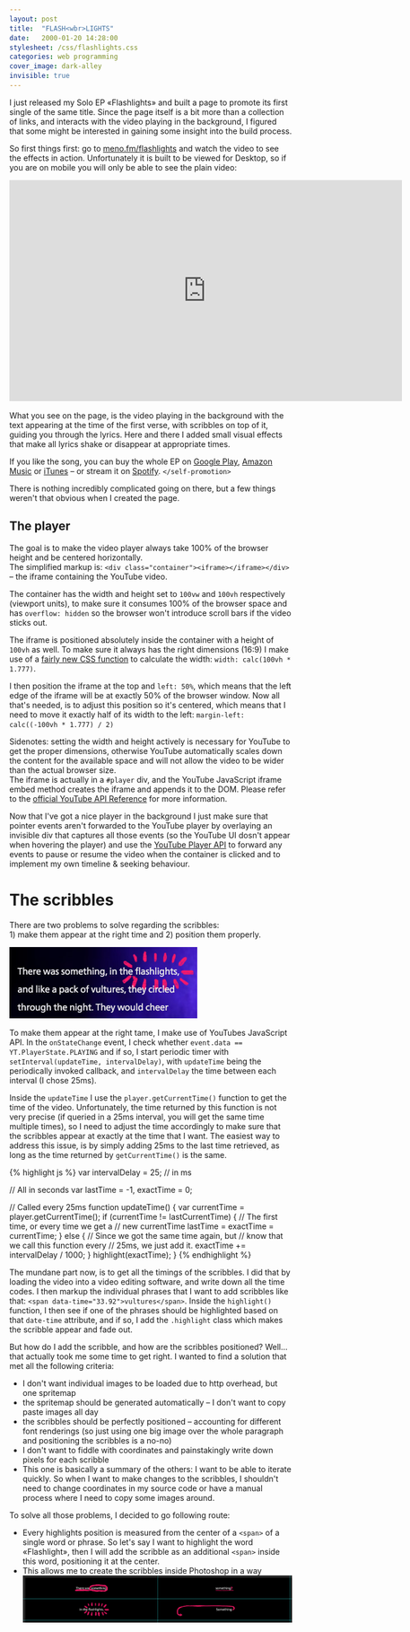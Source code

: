 ```yaml
---
layout: post
title:  "FLASH<wbr>LIGHTS"
date:   2000-01-20 14:28:00
stylesheet: /css/flashlights.css
categories: web programming
cover_image: dark-alley
invisible: true
---
```


I just released my Solo EP «Flashlights» and built a page to promote its first single of the same title. Since the
page itself is a bit more than a collection of links, and interacts with the video playing in the background, I
figured that some might be interested in gaining some insight into the build process.

So first things first: go to [meno.fm/flashlights](http://www.meno.fm/flashlights/) and watch the video to see the
effects in action. Unfortunately it is built to be viewed for Desktop, so if you are on mobile you will only be able
to see the plain video:

<section class="embedded-video">
  <div><iframe width="700" height="394" src="https://www.youtube.com/embed/sFBFkZYGgcE?rel=0" frameborder="0" allowfullscreen></iframe></div>
</section>

What you see on the page, is the video playing in the background with the text appearing at the time of the first verse,
with scribbles on top of it, guiding you through the lyrics. Here and there I added small visual effects that make all
lyrics shake or disappear at appropriate times.

If you like the song, you can buy the whole EP on [Google Play](https://play.google.com/store/music/album/Meno_Flashlights?id=Bvkm477idlkjw6joacowb7aa4he),
[Amazon Music](https://www.amazon.com/gp/product/B01AP3ETYO?ie=UTF8&keywords=meno%20flashlights&qid=1454067033&ref_=sr_1_3&s=dmusic&sr=8-3)
or [iTunes](https://itunes.apple.com/at/album/flashlights-ep/id1075875101?l=en) –
or stream it on [Spotify](https://open.spotify.com/album/14y7LCmuPCBAZqrvc6uqkd). `</self-promotion>`

There is nothing incredibly complicated going on there, but a few things weren't that obvious when I created
the page.


<div class="dark the-player backdrop">
  <h2>The player</h2>

  <div class="side-by-side">
    <div class="side">
      <p>
        The goal is to make the video player always take 100% of the browser height and be centered horizontally.
        <br>
        The simplified markup is: <code>&lt;div class="container"&gt;&lt;iframe&gt;&lt;/iframe&gt;&lt;/div&gt;</code>
        – the iframe containing the YouTube video.
      </p>
      <p>
        The container has the width and height set to <code>100vw</code> and
        <code>100vh</code> respectively (viewport units), to make sure it consumes 100% of the browser space and has
        <code>overflow: hidden</code> so the browser won't introduce scroll bars if the video sticks out.
      </p>
    </div>
    <div class="side">
      <p>
        The iframe is positioned absolutely inside the container with a height of <code>100vh</code> as well.
        To make sure it always has the right dimensions (16:9) I make use of a <a href="https://developer.mozilla.org/en-US/docs/Web/CSS/calc">fairly new CSS function</a>
        to calculate the width: <code>width: calc(100vh * 1.777)</code>.
      </p>
      <p>
        I then position the iframe at the top and <code>left: 50%</code>, which means that the left edge of the iframe
        will be at exactly 50% of the browser window. Now all that's needed, is to adjust this position so it's centered,
        which means that I need to move it exactly half of its width to the left: <code>margin-left: calc((-100vh * 1.777) / 2)</code>
      </p>
    </div>
  </div>
  
  <p>
    Sidenotes: setting the width and height actively is necessary for YouTube to get the proper dimensions, otherwise
    YouTube automatically scales down the content for the available space and will not allow the video to be wider than
    the actual browser size.<br>
    The iframe is actually in a <code>#player</code> div, and the YouTube JavaScript iframe embed method creates the
    iframe and appends it to the DOM. Please refer to the
    <a href="https://developers.google.com/youtube/iframe_api_reference">official YouTube API Reference</a> for more
    information.
  </p>
</div>


Now that I've got a nice player in the background I just make sure that pointer events aren't forwarded to the
YouTube player by overlaying an invisible div that captures all those events (so the YouTube UI dosn't appear when
hovering the player) and use the [YouTube Player API](https://developers.google.com/youtube/iframe_api_reference?hl=en#Playback_controls)
to forward any events to pause or resume the video when the container is clicked and to implement my own timeline &
seeking behaviour.


# The scribbles

<div class="side-by-side">
  <div class="side">
    <p>
      There are two problems to solve regarding the scribbles:<br>
      1) make them appear at the right time and 2) position them properly.
    </p>
  </div>
  <div class="side">
    <p>
      <img style="margin: 0 auto;" src="/images/posts/flashlights-example.jpg">
    </p>
  </div>
</div>
  
<p>
  To make them appear at the right tame, I make use of YouTubes JavaScript API. In the <code>onStateChange</code>
  event, I check whether <code>event.data == YT.PlayerState.PLAYING</code> and if so, I start periodic timer
  with <code>setInterval(updateTime, intervalDelay)</code>, with <code>updateTime</code> being the periodically
  invoked callback, and <code>intervalDelay</code> the time between each interval (I chose 25ms).
</p>

<div class="side-by-side">
  <div class="side">
    <p>
      Inside the <code>updateTime</code> I use the <code>player.getCurrentTime()</code> function to get the time of the video. Unfortunately, the
      time returned by this function is not very precise (if queried in a 25ms interval, you will get the same time multiple
      times), so I need to adjust the time accordingly to make sure that the scribbles appear at exactly at the time that I
      want. The easiest way to address this issue, is by simply adding 25ms to the last time retrieved, as long as the time
      returned by <code>getCurrentTime()</code> is the same.
    </p>
  </div>
  <div class="side">
{% highlight js %}
var intervalDelay = 25; // in ms

// All in seconds
var lastTime = -1, exactTime = 0;

// Called every 25ms
function updateTime() {
  var currentTime = player.getCurrentTime();
  if (currentTime != lastCurrentTime) {
    // The first time, or every time we get a
    // new currentTime
    lastTime = exactTime = currentTime;
  }
  else {
    // Since we got the same time again, but
    // know that we call this function every
    // 25ms, we just add it.
    exactTime += intervalDelay / 1000;
  }
  highlight(exactTime);
}
{% endhighlight %}
  </div>
</div>
   
The mundane part now, is to get all the timings of the scribbles. I did that by loading the video into a video editing
software, and write down all the time codes. I then markup the individual phrases that I want to add scribbles like
that: `<span data-time="33.92">vultures</span>`. Inside the `highlight()` function, I then see if one of the phrases
should be highlighted based on that `date-time` attribute, and if so, I add the `.highlight` class which makes the
scribble appear and fade out.

But how do I add the scribble, and how are the scribbles positioned? Well... that actually took me some time to get right.
I wanted to find a solution that met all the following criteria:

- I don't want individual images to be loaded due to http overhead, but one spritemap
- the spritemap should be generated automatically – I don't want to copy paste images all day
- the scribbles should be perfectly positioned – accounting for different font renderings (so just using one
  big image over the whole paragraph and positioning the scribbles is a no-no)
- I don't want to fiddle with coordinates and painstakingly write down pixels for each scribble
- This one is basically a summary of the others: I want to be able to iterate quickly. So when I want to make changes to
  the scribbles, I shouldn't need to change coordinates in my source code or have a manual process where I need to copy
  some images around.

To solve all those problems, I decided to go following route:
 
- Every highlights position is measured from the center of a `<span>` of a single word or phrase. So let's say I want to
  highlight the word «Flashlight», then I will add the scribble as an additional `<span>` inside this word, positioning
  it at the center.  
- This allows me to create the scribbles inside Photoshop in a way
  ![](/images/posts/flashlights-scribble-screenshot.png)


